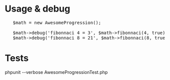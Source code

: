 # Usage & debug
<pre>
   $math = new AwesomeProgression();
   
   $math->debug('fibonnaci 4 = 3', $math->fibonnaci(4, true));
   $math->debug('fibonnaci 8 = 21', $math->fibonnaci(8, true));
</pre>
# Tests
phpunit --verbose AwesomeProgressionTest.php
